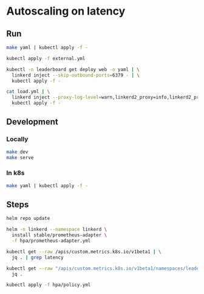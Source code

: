 # Autoscaling on latency

## Run

```bash
make yaml | kubectl apply -f -

kubectl apply -f external.yml

kubectl -n leaderboard get deploy web -o yaml | \
  linkerd inject --skip-outbound-ports=6379 - | \
  kubectl apply -f -

cat load.yml | \
  linkerd inject --proxy-log-level=warn,linkerd2_proxy=info,linkerd2_proxy::app::outbound::discovery=debug - | \
  kubectl apply -f -
```



## Development

### Locally

```bash
make dev
make serve
```

### In k8s

```bash
make yaml | kubectl apply -f -
```

## Steps

```bash
helm repo update

helm -n linkerd --namespace linkerd \
  install stable/prometheus-adapter \
  -f hpa/prometheus-adapter.yml

kubectl get --raw /apis/custom.metrics.k8s.io/v1beta1 | \
  jq . | grep latency

kubectl get --raw "/apis/custom.metrics.k8s.io/v1beta1/namespaces/leaderboard/pods/*/response_latency_ms_99th" | \
  jq .

kubectl apply -f hpa/policy.yml
```
